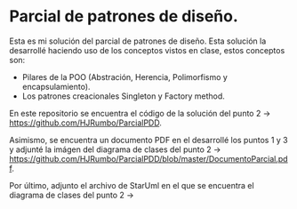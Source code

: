 # Parcial de patrones de diseño.

Esta es mi solución del parcial de patrones de diseño. Esta solución la desarrollé haciendo uso de los conceptos vistos en clase, estos conceptos son: 
- Pilares de la POO (Abstración, Herencia, Polimorfismo y encapsulamiento).
- Los patrones creacionales Singleton y Factory method. 

En este repositorio se encuentra el código de la solución del punto 2 -> https://github.com/HJRumbo/ParcialPDD.

Asimismo, se encuentra un documento PDF en el desarrollé los puntos 1 y 3 y adjunté la imágen del diagrama de clases del punto 2 -> https://github.com/HJRumbo/ParcialPDD/blob/master/DocumentoParcial.pdf.

Por último, adjunto el archivo de StarUml en el que se encuentra el diagrama de clases del punto 2 -> 

